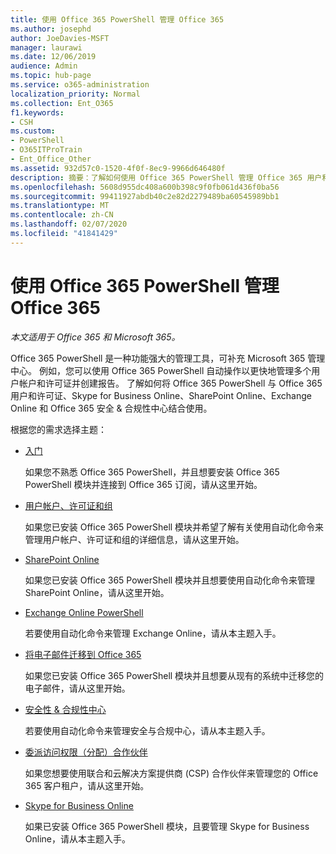 ```yaml
---
title: 使用 Office 365 PowerShell 管理 Office 365
ms.author: josephd
author: JoeDavies-MSFT
manager: laurawi
ms.date: 12/06/2019
audience: Admin
ms.topic: hub-page
ms.service: o365-administration
localization_priority: Normal
ms.collection: Ent_O365
f1.keywords:
- CSH
ms.custom:
- PowerShell
- O365ITProTrain
- Ent_Office_Other
ms.assetid: 932d57c0-1520-4f0f-8ec9-9966d646480f
description: 摘要：了解如何使用 Office 365 PowerShell 管理 Office 365 用户和许可证、Skype for Business Online、SharePoint Online、Exchange Online 和 Office 365 安全与合规中心。
ms.openlocfilehash: 5608d955dc408a600b398c9f0fb061d436f0ba56
ms.sourcegitcommit: 99411927abdb40c2e82d2279489ba60545989bb1
ms.translationtype: MT
ms.contentlocale: zh-CN
ms.lasthandoff: 02/07/2020
ms.locfileid: "41841429"
---
```

# <a name="manage-office-365-with-office-365-powershell"></a>使用 Office 365 PowerShell 管理 Office 365

*本文适用于 Office 365 和 Microsoft 365。*

Office 365 PowerShell 是一种功能强大的管理工具，可补充 Microsoft 365 管理中心。 例如，您可以使用 Office 365 PowerShell 自动操作以更快地管理多个用户帐户和许可证并创建报告。 了解如何将 Office 365 PowerShell 与 Office 365 用户和许可证、Skype for Business Online、SharePoint Online、Exchange Online 和 Office 365 安全 & 合规性中心结合使用。
  
根据您的需求选择主题：
  
- [入门](getting-started-with-office-365-powershell.md)

    如果您不熟悉 Office 365 PowerShell，并且想要安装 Office 365 PowerShell 模块并连接到 Office 365 订阅，请从这里开始。

- [用户帐户、许可证和组](manage-user-accounts-and-licenses-with-office-365-powershell.md)

    如果您已安装 Office 365 PowerShell 模块并希望了解有关使用自动化命令来管理用户帐户、许可证和组的详细信息，请从这里开始。

- [SharePoint Online](https://docs.microsoft.com/office365/enterprise/powershell/manage-sharepoint-online-with-office-365-powershell)

    如果您已安装 Office 365 PowerShell 模块并且想要使用自动化命令来管理 SharePoint Online，请从这里开始。

- [Exchange Online PowerShell](https://docs.microsoft.com/powershell/exchange/exchange-online/exchange-online-powershell)

    若要使用自动化命令来管理 Exchange Online，请从本主题入手。

- [将电子邮件迁移到 Office 365](use-powershell-for-email-migration-to-office-365.md)

    如果您已安装 Office 365 PowerShell 模块并且想要从现有的系统中迁移您的电子邮件，请从这里开始。

- [安全性 & 合规性中心](https://docs.microsoft.com/powershell/exchange/office-365-scc/office-365-scc-powershell)

    若要使用自动化命令来管理安全与合规中心，请从本主题入手。

- [委派访问权限（分配）合作伙伴](manage-office-365-with-windows-powershell-for-delegated-access-permissions-dap-p.md)

    如果您想要使用联合和云解决方案提供商 (CSP) 合作伙伴来管理您的 Office 365 客户租户，请从这里开始。

- [Skype for Business Online](manage-skype-for-business-online-with-office-365-powershell.md)

    如果已安装 Office 365 PowerShell 模块，且要管理 Skype for Business Online，请从本主题入手。
